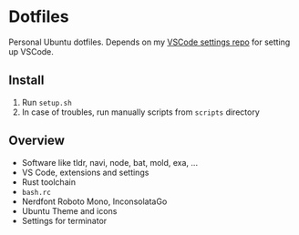 # Dotfiles

Personal Ubuntu dotfiles. Depends on my [VSCode settings repo](https://github.com/Sekky61/vscode-settings) for setting up VSCode.

## Install

1. Run `setup.sh`
2. In case of troubles, run manually scripts from `scripts` directory

## Overview

* Software like tldr, navi, node, bat, mold, exa, ...
* VS Code, extensions and settings
* Rust toolchain
* `bash.rc`
* Nerdfont Roboto Mono, InconsolataGo
* Ubuntu Theme and icons
* Settings for terminator
